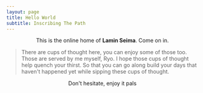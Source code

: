 ```yaml
---
layout: page
title: Hello World
subtitle: Inscribing The Path
---
```

<p style="text-align: center;">This is the online home of <b>Lamin Seima</b>. Come on in.</p> 

> There are cups of thought here, you can enjoy some of those too. Those are served by me myself, Ryo.
> I hope those cups of thought help quench your thirst.
> So that you can go along build your days that haven't happened yet while sipping these cups of thought. 

<p style="text-align: center;">Don't hesitate, enjoy it pals</p>

